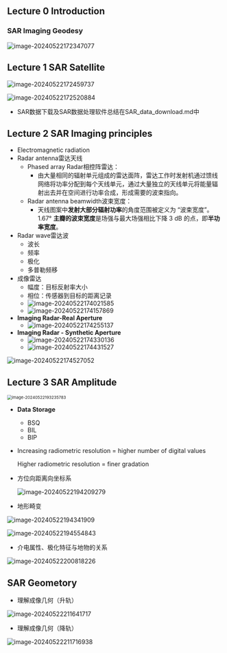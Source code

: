 ## Lecture 0 Introduction

### SAR Imaging Geodesy 

![image-20240522172347077](C:\Users\user\AppData\Roaming\Typora\typora-user-images\image-20240522172347077.png)

## Lecture 1 SAR Satellite

![image-20240522172459737](C:\Users\user\AppData\Roaming\Typora\typora-user-images\image-20240522172459737.png)

![image-20240522172520884](C:\Users\user\AppData\Roaming\Typora\typora-user-images\image-20240522172520884.png)

- SAR数据下载及SAR数据处理软件总结在SAR_data_download.md中

## Lecture 2 SAR Imaging principles

- Electromagnetic radiation
- Radar antenna雷达天线
  - Phased array Radar相控阵雷达：
    - 由大量相同的辐射单元组成的雷达面阵，雷达工作时发射机通过馈线网络将功率分配到每个天线单元，通过大量独立的天线单元将能量辐射出去并在空间进行功率合成，形成需要的波束指向。
  - Radar antenna beamwidth波束宽度：
    - 天线图案中**发射大部分辐射功率**的角度范围被定义为 “波束宽度”。1.67°
      **主瓣的波束宽度**是场强与最大场强相比下降 3 dB 的点，即**半功率宽度**。
- Radar wave雷达波
  - 波长
  - 频率
  - 极化
  - 多普勒频移
- 成像雷达
  - 幅度：目标反射率大小
  - 相位：传感器到目标的距离记录
  - ![image-20240522174021585](C:\Users\user\AppData\Roaming\Typora\typora-user-images\image-20240522174021585.png)
  - ![image-20240522174157869](C:\Users\user\AppData\Roaming\Typora\typora-user-images\image-20240522174157869.png)
- **Imaging Radar-Real Aperture**
  - ![image-20240522174255137](C:\Users\user\AppData\Roaming\Typora\typora-user-images\image-20240522174255137.png)
- **Imaging Radar - Synthetic Aperture**
  - ![image-20240522174330136](C:\Users\user\AppData\Roaming\Typora\typora-user-images\image-20240522174330136.png)
  - ![image-20240522174431527](C:\Users\user\AppData\Roaming\Typora\typora-user-images\image-20240522174431527.png)

![image-20240522174527052](C:\Users\user\AppData\Roaming\Typora\typora-user-images\image-20240522174527052.png)

## Lecture 3 SAR Amplitude

<img src="C:\Users\user\AppData\Roaming\Typora\typora-user-images\image-20240522193235783.png" alt="image-20240522193235783" style="zoom:67%;" />

- **Data Storage**

  - BSQ
  - BIL
  - BIP

- Increasing radiometric resolution = higher number of digital values

  Higher radiometric resolution = finer gradation

- 方位向距离向坐标系

  ![image-20240522194209279](C:\Users\user\AppData\Roaming\Typora\typora-user-images\image-20240522194209279.png)

  

- 地形畸变

![image-20240522194341909](C:\Users\user\AppData\Roaming\Typora\typora-user-images\image-20240522194341909.png)

![image-20240522194554843](C:\Users\user\AppData\Roaming\Typora\typora-user-images\image-20240522194554843.png)

- 介电属性、极化特征与地物的关系

![image-20240522200818226](C:\Users\user\AppData\Roaming\Typora\typora-user-images\image-20240522200818226.png)

## SAR Geometory

- 理解成像几何（升轨）

![image-20240522211641717](C:\Users\user\AppData\Roaming\Typora\typora-user-images\image-20240522211641717.png)

- 理解成像几何（降轨）

![image-20240522211716938](C:\Users\user\AppData\Roaming\Typora\typora-user-images\image-20240522211716938.png)


